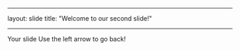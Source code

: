 ___
layout: slide
title: "Welcome to our second slide!"
___
Your slide
Use the left arrow to go back!
